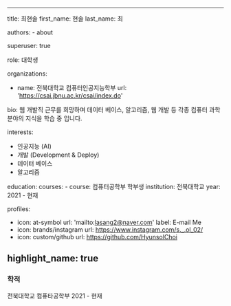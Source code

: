 <!-- ---
title: 소개
type: landing
reading_time: false
share: false
pager: false

sections:
  - block: markdown
    content:
      title: Title
      subtitle: My subtitle
      text: 안녕하세요! 제 이름은 최현솔이라고 합니다! 전북대학교에서 컴퓨터공학을 전공하고 있습니다. 현재는 웹 개발에 관심이 있어 공부 중입니다. 또, 데이터베이스 혹은 알고리즘과 같은 다양한 전공 관련 지식들을 쌓는 중 입니다. 추후에 유능한 개발자로서 개발 부서에서 근무하는 것이 저의 목표입니다. 응원해주시면 감사하겠습니다. 
---  -->

---
title: 최현솔
first_name: 현솔
last_name: 최

authors:
    - about

superuser: true

role: 대학생

organizations:
  - name: 전북대학교 컴퓨터인공지능학부
    url: 'https://csai.jbnu.ac.kr/csai/index.do'

bio: 웹 개발직 근무를 희망하며 데이터 베이스, 알고리즘, 웹 개발 등 각종 컴퓨터 과학 분야의 지식을 학습 중 입니다.

interests:
  - 인공지능 (AI)
  - 개발 (Development & Deploy)
  - 데이터 베이스
  - 알고리즘

education:
  courses:
    - course: 컴퓨터공학부 학부생
      institution: 전북대학교
      year: 2021 - 현재

profiles:
  - icon: at-symbol
    url: 'mailto:lasang2@naver.com'
    label: E-mail Me
  - icon: brands/instagram
    url: https://www.instagram.com/s._.ol_02/
  - icon: custom/github
    url: https://github.com/HyunsolChoi

highlight_name: true
---
### 학적

전북대학교 컴퓨타공학부 2021 - 현재

